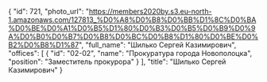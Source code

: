 {
    "id": 721,
    "photo_url": "https://members2020by.s3.eu-north-1.amazonaws.com/127813_%D0%A8%D0%B8%D0%BB%D1%8C%D0%BA%D0%BE%D0%A1%D0%B5%D1%80%D0%B3%D0%B5%D0%B9%D0%9A%D0%B0%D0%B7%D0%B8%D0%BC%D0%B8%D1%80%D0%BE%D0%B2%D0%B8%D1%87",
    "full_name": "Шилько Сергей Казимирович",
    "offices": [
        {
            "id": "02-02",
            "name": "Прокуратура города Новополоцка",
            "position": "Заместитель прокурора"
        }
    ],
    "title": "Шилько Сергей Казимирович"
}